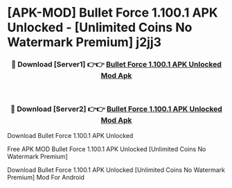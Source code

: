 # [APK-MOD] Bullet Force 1.100.1 APK Unlocked - [Unlimited Coins No Watermark Premium] j2jj3



<div align="center">
<h3>🔴 Download [Server1] 👉👉 <a href="https://momento.my/?title=Bullet_Force_1.100.1_APK_Unlocked">Bullet Force 1.100.1 APK Unlocked Mod Apk</a></h3><br>

<h3>🔴 Download [Server2] 👉👉 <a href="https://momento.my/?title=Bullet_Force_1.100.1_APK_Unlocked">Bullet Force 1.100.1 APK Unlocked Mod Apk</a></h3>
</div>



Download Bullet Force 1.100.1 APK Unlocked 

Free APK MOD Bullet Force 1.100.1 APK Unlocked [Unlimited Coins No Watermark Premium]

Download Bullet Force 1.100.1 APK Unlocked [Unlimited Coins No Watermark Premium] Mod For Android
